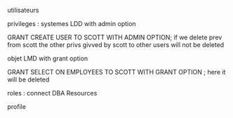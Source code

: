 
utilisateurs

privileges : systemes LDD  with  admin option

GRANT CREATE USER TO SCOTT WITH ADMIN OPTION; if we delete prev from scott the other privs givved by scott to other users will not be deleted

objet LMD  with grant option  

GRANT SELECT ON EMPLOYEES TO SCOTT WITH GRANT OPTION ;
here it will be deleted

roles : connect
		DBA
		 Resources

profile